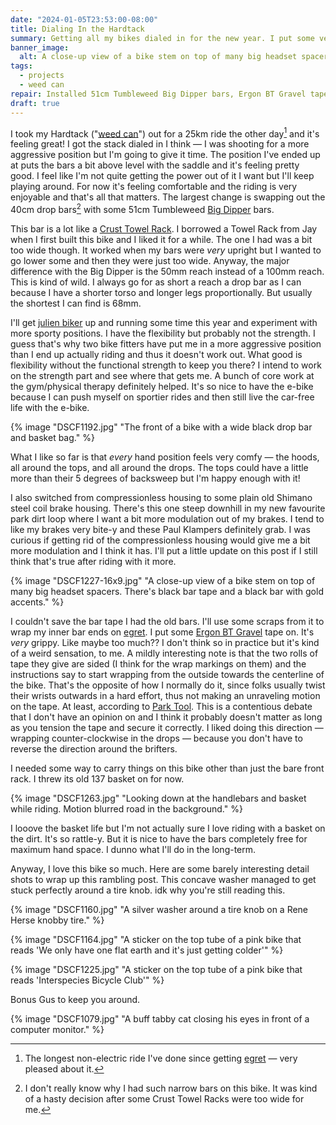 ```yaml
---
date: "2024-01-05T23:53:00-08:00"
title: Dialing In the Hardtack
summary: Getting all my bikes dialed in for the new year. I put some very short reach Tumbleweed Big Dipper bars on!
banner_image:
  alt: A close-up view of a bike stem on top of many big headset spacers. There's black bar tape and a black bar with gold accents.
tags:
  - projects
  - weed can
repair: Installed 51cm Tumbleweed Big Dipper bars, Ergon BT Gravel tape, put the basket back on, and swapped the Yokozuna compressionless housing for some traditional Shimano housing.
draft: true
---
```


I took my Hardtack ("[weed can](/tags/weed-can)") out for a 25km ride the other day[^1] and it's feeling great! I got the stack dialed in I think — I was shooting for a more aggressive position but I'm going to give it time. The position I've ended up at puts the bars a bit above level with the saddle and it's feeling pretty good. I feel like I'm not quite getting the power out of it I want but I'll keep playing around. For now it's feeling comfortable and the riding is very enjoyable and that's all that matters. The largest change is swapping out the 40cm drop bars[^2] with some 51cm Tumbleweed [Big Dipper](https://tumbleweed.cc/collections/products/products/bigdipper) bars.

[^1]: The longest non-electric ride I've done since getting [egret](/tags/egret) — very pleased about it.
[^2]: I don't really know why I had such narrow bars on this bike. It was kind of a hasty decision after some Crust Towel Racks were too wide for me.

This bar is a lot like a [Crust Towel Rack](https://crustbikes.com/products/towel-rack-bar). I borrowed a Towel Rack from Jay when I first built this bike and I liked it for a while. The one I had was a bit too wide though. It worked when my bars were _very_ upright but I wanted to go lower some and then they were just too wide. Anyway, the major difference with the Big Dipper is the 50mm reach instead of a 100mm reach. This is kind of wild. I always go for as short a reach a drop bar as I can because I have a shorter torso and longer legs proportionally. But usually the shortest I can find is 68mm.

I'll get [julien biker](/tags/julien-biker) up and running some time this year and experiment with more sporty positions. I have the flexibility but probably not the strength. I guess that's why two bike fitters have put me in a more aggressive position than I end up actually riding and thus it doesn't work out. What good is flexibility without the functional strength to keep you there? I intend to work on the strength part and see where that gets me. A bunch of core work at the gym/physical therapy definitely helped. It's so nice to have the e-bike because I can push myself on sportier rides and then still live the car-free life with the e-bike.

{% image "DSCF1192.jpg" "The front of a bike with a wide black drop bar and basket bag." %}

What I like so far is that _every_ hand position feels very comfy — the hoods, all around the tops, and all around the drops. The tops could have a little more than their 5 degrees of backsweep but I'm happy enough with it!

I also switched from compressionless housing to some plain old Shimano steel coil brake housing. There's this one steep downhill in my new favourite park dirt loop where I want a bit more modulation out of my brakes. I tend to like my brakes very bite-y and these Paul Klampers definitely grab. I was curious if getting rid of the compressionless housing would give me a bit more modulation and I think it has. I'll put a little update on this post if I still think that's true after riding with it more.

{% image "DSCF1227-16x9.jpg" "A close-up view of a bike stem on top of many big headset spacers. There's black bar tape and a black bar with gold accents." %}

I couldn't save the bar tape I had the old bars. I'll use some scraps from it to wrap my inner bar ends on [egret](/tags/egret). I put some [Ergon BT Gravel](https://ergonbike.shop/products/bt-gravel) tape on. It's _very_ grippy. Like maybe too much?? I don't think so in practice but it's kind of a weird sensation, to me. A mildly interesting note is that the two rolls of tape they give are sided (I think for the wrap markings on them) and the instructions say to start wrapping from the outside towards the centerline of the bike. That's the opposite of how I normally do it, since folks usually twist their wrists outwards in a hard effort, thus not making an unraveling motion on the tape. At least, according to [Park Tool](https://www.parktool.com/en-us/blog/repair-help/handlebar-tape-installation-drop-bars). This is a contentious debate that I don't have an opinion on and I think it probably doesn't matter as long as you tension the tape and secure it correctly. I liked doing this direction — wrapping counter-clockwise in the drops — because you don't have to reverse the direction around the brifters.

I needed some way to carry things on this bike other than just the bare front rack. I threw its old 137 basket on for now.

{% image "DSCF1263.jpg" "Looking down at the handlebars and basket while riding. Motion blurred road in the background." %}

I looove the basket life but I'm not actually sure I love riding with a basket on the dirt. It's so rattle-y. But it is nice to have the bars completely free for maximum hand space. I dunno what I'll do in the long-term.

Anyway, I love this bike so much. Here are some barely interesting detail shots to wrap up this rambling post. This concave washer managed to get stuck perfectly around a tire knob. idk why you're still reading this.

{% image "DSCF1160.jpg" "A silver washer around a tire knob on a Rene Herse knobby tire." %}

{% image "DSCF1164.jpg" "A sticker on the top tube of a pink bike that reads 'We only have one flat earth and it's just getting colder'" %}

{% image "DSCF1225.jpg" "A sticker on the top tube of a pink bike that reads 'Interspecies Bicycle Club'" %}

Bonus Gus to keep you around.

{% image "DSCF1079.jpg" "A buff tabby cat closing his eyes in front of a computer monitor." %}

